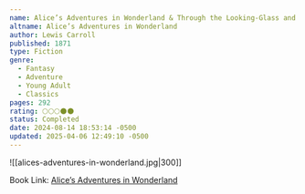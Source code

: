 ```yaml
---
name: Alice’s Adventures in Wonderland & Through the Looking-Glass and What Alice Found There
altname: Alice’s Adventures in Wonderland
author: Lewis Carroll
published: 1871
type: Fiction
genre:
  - Fantasy
  - Adventure
  - Young Adult
  - Classics
pages: 292
rating: 🌕🌕🌕🌑🌑
status: Completed
date: 2024-08-14 18:53:14 -0500
updated: 2025-04-06 12:49:10 -0500
---
```


![[alices-adventures-in-wonderland.jpg|300]]

Book Link: [Alice’s Adventures in Wonderland](https://www.goodreads.com/book/show/24213.Alice_s_Adventures_in_Wonderland_Through_the_Looking_Glass)
